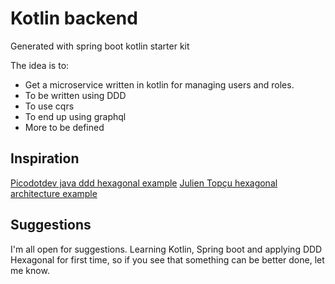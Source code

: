 # Kotlin backend

Generated with spring boot kotlin starter kit

The idea is to:

- Get a microservice written in kotlin for managing users and roles.
- To be written using DDD
- To use cqrs
- To end up using graphql
- More to be defined

## Inspiration

[Picodotdev java ddd hexagonal example](https://github.com/picodotdev/blog-ejemplos/tree/master/DomainDrivenDesignHexagonalArchitecture)
[Julien Topçu hexagonal architecture example](https://julien-topcu.medium.com/?p=7e107c6b555c)

## Suggestions

I'm all open for suggestions. Learning Kotlin, Spring boot and applying DDD Hexagonal for first time, so if you see that
something can be better done, let me know.